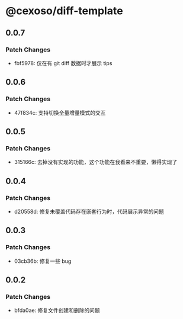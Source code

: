 # @cexoso/diff-template

## 0.0.7

### Patch Changes

- fbf5978: 仅在有 git diff 数据时才展示 tips

## 0.0.6

### Patch Changes

- 47f834c: 支持切换全量增量模式的交互

## 0.0.5

### Patch Changes

- 315166c: 去掉没有实现的功能，这个功能在我看来不重要，懒得实现了

## 0.0.4

### Patch Changes

- d20558d: 修复未覆盖代码存在嵌套行为时，代码展示异常的问题

## 0.0.3

### Patch Changes

- 03cb36b: 修复一些 bug

## 0.0.2

### Patch Changes

- bfda0ae: 修复文件创建和删除的问题
